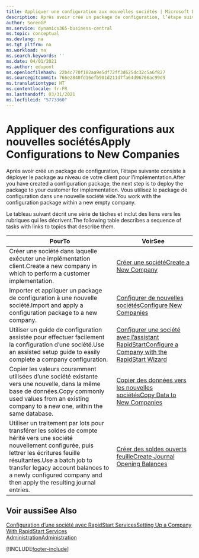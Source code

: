 ```yaml
---
title: Appliquer une configuration aux nouvelles sociétés | Microsoft Docs
description: Après avoir créé un package de configuration, l’étape suivante consiste à déployer le package au niveau de votre client pour l’implémentation. Vous utilisez la configuration avec une nouvelle société vide.
author: SorenGP
ms.service: dynamics365-business-central
ms.topic: conceptual
ms.devlang: na
ms.tgt_pltfrm: na
ms.workload: na
ms.search.keywords: ''
ms.date: 04/01/2021
ms.author: edupont
ms.openlocfilehash: 22b4c770f182aa9e5df72ff3d625dc32c5a6f827
ms.sourcegitcommit: 766e2840fd16efb901d211d7fa64d96766ac99d9
ms.translationtype: HT
ms.contentlocale: fr-FR
ms.lasthandoff: 03/31/2021
ms.locfileid: "5773360"
---
```

# <a name="apply-configurations-to-new-companies"></a><span data-ttu-id="691e3-104">Appliquer des configurations aux nouvelles sociétés</span><span class="sxs-lookup"><span data-stu-id="691e3-104">Apply Configurations to New Companies</span></span>
<span data-ttu-id="691e3-105">Après avoir créé un package de configuration, l’étape suivante consiste à déployer le package au niveau de votre client pour l’implémentation.</span><span class="sxs-lookup"><span data-stu-id="691e3-105">After you have created a configuration package, the next step is to deploy the package to your customer for implementation.</span></span> <span data-ttu-id="691e3-106">Vous utilisez le package de configuration dans une nouvelle société vide.</span><span class="sxs-lookup"><span data-stu-id="691e3-106">You work with the configuration package within a new empty company.</span></span>  

 <span data-ttu-id="691e3-107">Le tableau suivant décrit une série de tâches et inclut des liens vers les rubriques qui les décrivent.</span><span class="sxs-lookup"><span data-stu-id="691e3-107">The following table describes a sequence of tasks with links to topics that describe them.</span></span>

|<span data-ttu-id="691e3-108">**Pour**</span><span class="sxs-lookup"><span data-stu-id="691e3-108">**To**</span></span>|<span data-ttu-id="691e3-109">**Voir**</span><span class="sxs-lookup"><span data-stu-id="691e3-109">**See**</span></span>|  
|------------|-------------|  
|<span data-ttu-id="691e3-110">Créer une société dans laquelle exécuter une implémentation client.</span><span class="sxs-lookup"><span data-stu-id="691e3-110">Create a new company in which to perform a customer implementation.</span></span>|[<span data-ttu-id="691e3-111">Créer une société</span><span class="sxs-lookup"><span data-stu-id="691e3-111">Create a New Company</span></span>](admin-how-to-create-a-new-company.md)|  
|<span data-ttu-id="691e3-112">Importer et appliquer un package de configuration à une nouvelle société.</span><span class="sxs-lookup"><span data-stu-id="691e3-112">Import and apply a configuration package to a new company.</span></span>|[<span data-ttu-id="691e3-113">Configurer de nouvelles sociétés</span><span class="sxs-lookup"><span data-stu-id="691e3-113">Configure New Companies</span></span>](admin-how-to-configure-new-companies.md)|  
|<span data-ttu-id="691e3-114">Utiliser un guide de configuration assistée pour effectuer facilement la configuration d’une société.</span><span class="sxs-lookup"><span data-stu-id="691e3-114">Use an assisted setup guide to easily complete a company configuration.</span></span>|[<span data-ttu-id="691e3-115">Configurer une société avec l’assistant RapidStart</span><span class="sxs-lookup"><span data-stu-id="691e3-115">Configure a Company with the RapidStart Wizard</span></span>](admin-how-to-configure-a-company-with-the-rapidstart-wizard.md)|
|<span data-ttu-id="691e3-116">Copier les valeurs couramment utilisées d’une société existante vers une nouvelle, dans la même base de données.</span><span class="sxs-lookup"><span data-stu-id="691e3-116">Copy commonly used values from an existing company to a new one, within the same database.</span></span>|[<span data-ttu-id="691e3-117">Copier des données vers les nouvelles sociétés</span><span class="sxs-lookup"><span data-stu-id="691e3-117">Copy Data to New Companies</span></span>](admin-how-to-copy-data-to-new-companies.md)|  
|<span data-ttu-id="691e3-118">Utiliser un traitement par lots pour transférer les soldes de compte hérité vers une société nouvellement configurée, puis lettrer les écritures feuille résultantes.</span><span class="sxs-lookup"><span data-stu-id="691e3-118">Use a batch job to transfer legacy account balances to a newly configured company and then apply the resulting journal entries.</span></span>|[<span data-ttu-id="691e3-119">Créer des soldes ouverts feuille</span><span class="sxs-lookup"><span data-stu-id="691e3-119">Create Journal Opening Balances</span></span>](admin-how-to-create-journal-opening-balances.md)|  

## <a name="see-also"></a><span data-ttu-id="691e3-120">Voir aussi</span><span class="sxs-lookup"><span data-stu-id="691e3-120">See Also</span></span>  
[<span data-ttu-id="691e3-121">Configuration d’une société avec RapidStart Services</span><span class="sxs-lookup"><span data-stu-id="691e3-121">Setting Up a Company With RapidStart Services</span></span>](admin-set-up-a-company-with-rapidstart.md)  
[<span data-ttu-id="691e3-122">Administration</span><span class="sxs-lookup"><span data-stu-id="691e3-122">Administration</span></span>](admin-setup-and-administration.md)


[!INCLUDE[footer-include](includes/footer-banner.md)]